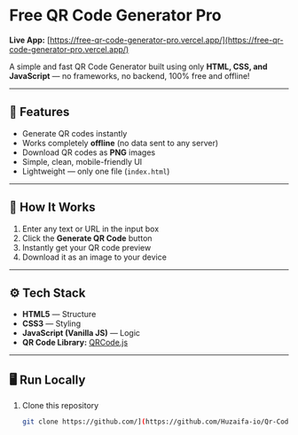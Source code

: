 # Free QR Code Generator Pro

**Live App:** [https://free-qr-code-generator-pro.vercel.app/](https://free-qr-code-generator-pro.vercel.app/)

A simple and fast QR Code Generator built using only **HTML, CSS, and JavaScript** — no frameworks, no backend, 100% free and offline!

---

## 🧩 Features

- Generate QR codes instantly  
- Works completely **offline** (no data sent to any server)  
- Download QR codes as **PNG** images  
- Simple, clean, mobile-friendly UI  
- Lightweight — only one file (`index.html`)

---

## 🧠 How It Works

1. Enter any text or URL in the input box  
2. Click the **Generate QR Code** button  
3. Instantly get your QR code preview  
4. Download it as an image to your device  

---

## ⚙️ Tech Stack

- **HTML5** — Structure  
- **CSS3** — Styling  
- **JavaScript (Vanilla JS)** — Logic  
- **QR Code Library:** [QRCode.js](https://github.com/davidshimjs/qrcodejs)  

---

## 🖥️ Run Locally

1. Clone this repository  
   ```bash
   git clone https://github.com/](https://github.com/Huzaifa-io/Qr-Code-Generator.git
